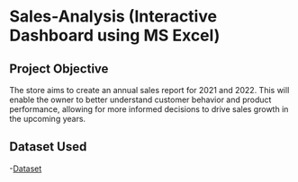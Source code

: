 # Sales-Analysis (Interactive Dashboard using MS Excel)

## Project Objective
The store aims to create an annual sales report for 2021 and 2022. This will enable the owner to better understand customer behavior and product performance, allowing for more informed decisions to drive sales growth in the upcoming years.

## Dataset Used
-<a href="https://github.com/sritamkumar123/Sales_Dashboard/blob/main/my_first_dashboard.xlsx">Dataset</a>
